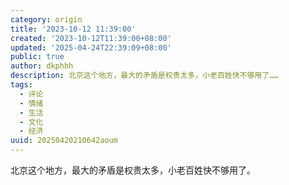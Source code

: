 ```yaml
---
category: origin
title: '2023-10-12 11:39:00'
created: '2023-10-12T11:39:00+08:00'
updated: '2025-04-24T22:39:09+08:00'
public: true
author: dkphhh
description: 北京这个地方，最大的矛盾是权贵太多，小老百姓快不够用了……
tags:
  - 评论
  - 情绪
  - 生活
  - 文化
  - 经济
uuid: 20250420210642aoum
---
```


北京这个地方，最大的矛盾是权贵太多，小老百姓快不够用了。
